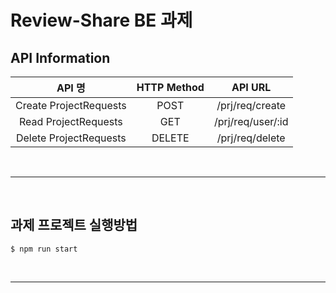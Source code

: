 # Review-Share BE 과제

## API Information

|         API 명         | HTTP Method |      API URL      |
| :--------------------: | :---------: | :---------------: |
| Create ProjectRequests |    POST     |  /prj/req/create  |
|  Read ProjectRequests  |     GET     | /prj/req/user/:id |
| Delete ProjectRequests |   DELETE    |  /prj/req/delete  |

<br>
<hr>
<br>

## 과제 프로젝트 실행방법

```
$ npm run start
```

<br>
<hr>
<br>
